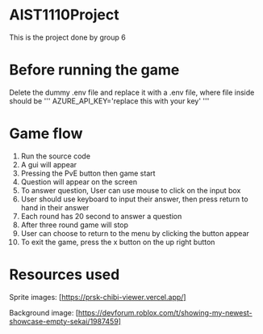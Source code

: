 # AIST1110Project
This is the project done by group 6

# Before running the game
Delete the dummy .env file and replace it with a .env file, where file inside should be
'''
AZURE_API_KEY='replace this with your key'
'''

# Game flow
1. Run the source code
2. A gui will appear
3. Pressing the PvE button then game start
4. Question will appear on the screen
5. To answer question, User can use mouse to click on the input box
6. User should use keyboard to input their answer, then press return to hand in their answer
7. Each round has 20 second to answer a question
8. After three round game will stop
9. User can choose to return to the menu by clicking the button appear
10. To exit the game, press the x button on the up right button

# Resources used
Sprite images: [https://prsk-chibi-viewer.vercel.app/]

Background image: [https://devforum.roblox.com/t/showing-my-newest-showcase-empty-sekai/1987459]
